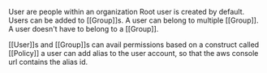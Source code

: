 User are people within an organization
Root user is created by default.
Users can be added to [[Group]]s.
A user can belong to multiple [[Group]].
A user doesn't have to belong to a [[Group]].

[[User]]s and [[Group]]s can avail permissions based on a construct called [[Policy]]
a user can add alias to the user account, so that the aws console url contains the alias id.